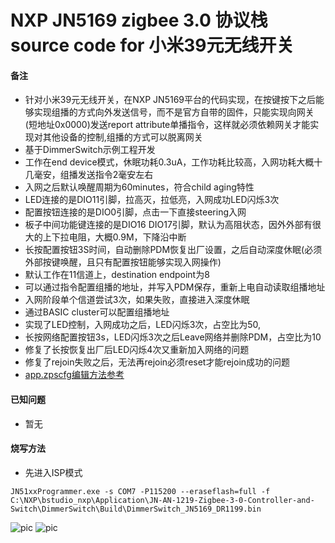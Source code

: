 # NXP JN5169 zigbee 3.0 协议栈source code for 小米39元无线开关

#### 备注
- 针对小米39元无线开关，在NXP JN5169平台的代码实现，在按键按下之后能够实现组播的方式向外发送信号，而不是官方自带的固件，只能实现向网关(短地址0x0000)发送report attribute单播指令，这样就必须依赖网关才能实现对其他设备的控制,组播的方式可以脱离网关
- 基于DimmerSwitch示例工程开发
- 工作在end device模式，休眠功耗0.3uA，工作功耗比较高，入网功耗大概十几毫安，组播发送指令2毫安左右
- 入网之后默认唤醒周期为60minutes，符合child aging特性
- LED连接的是DIO11引脚，拉高灭，拉低亮，入网成功LED闪烁3次
- 配置按钮连接的是DIO0引脚，点击一下直接steering入网
- 板子中间功能键连接的是DIO16 DIO17引脚，默认为高阻状态，因外外部有很大的上下拉电阻，大概0.9M，下降沿中断
- 长按配置按钮3S时间，自动删除PDM恢复出厂设置，之后自动深度休眠(必须外部按键唤醒，且只有配置按钮能够实现入网操作)
- 默认工作在11信道上，destination endpoint为8
- 可以通过指令配置组播的地址，并写入PDM保存，重新上电自动读取组播地址
- 入网阶段单个信道尝试3次，如果失败，直接进入深度休眠
- 通过BASIC cluster可以配置组播地址
- 实现了LED控制，入网成功之后，LED闪烁3次，占空比为50,
- 长按网络配置按钮3s，LED闪烁3次之后Leave网络并删除PDM，占空比为10
- 修复了长按恢复出厂后LED闪烁4次又重新加入网络的问题
- 修复了rejoin失败之后，无法再rejoin必须reset才能rejoin成功的问题
- [app.zpscfg编辑方法参考](https://blog.csdn.net/code_style/article/details/90487512)

#### 已知问题
- 暂无

#### 烧写方法
- 先进入ISP模式
```
JN51xxProgrammer.exe -s COM7 -P115200 --eraseflash=full -f C:\NXP\bstudio_nxp\Application\JN-AN-1219-Zigbee-3-0-Controller-and-Switch\DimmerSwitch\Build\DimmerSwitch_JN5169_DR1199.bin
```

![pic](https://am.zdmimg.com/201603/10/56e1344deed61.jpg_e600.jpg)
![pic](https://am.zdmimg.com/201609/25/57e74c058d09f.jpg_e600.jpg)
